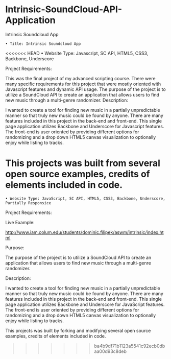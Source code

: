 Intrinsic-SoundCloud-API-Application
====================================

Intrinsic Soundcloud App

    • Title: Intrinsic Soundcloud App
<<<<<<< HEAD
    • Website Type: Javascript, SC API, HTML5, CSS3, Backbone, Underscore

Project Requirements:

This was the final project of my advanced scripting course. There were many specific requirements for this project that were mostly oriented with Javascript features and dynamic API usage. The purpose of the project is to utilize a SoundCloud API to create an application that allows users to find new music through a multi-genre randomizer.
Description:

I wanted to create a tool for finding new music in a partially unpredictable manner so that truly new music could be found by anyone. There are many features included in this project in the back-end and front-end. This single page application utilizes Backbone and Underscore for Javascript features. The front-end is user oriented by providing different options for randomizing and a drop down HTML5 canvas visualization to optionally enjoy while listing to tracks.

This projects was built from several open source examples, credits of elements included in code.
=======
    • Website Type: JavaScript, SC API, HTML5, CSS3, Backbone, Underscore, Partially Responsice

Project Requirements:

Live Example:

http://www.iam.colum.edu/students/dominic.filipek/aswm/intrinsic/index.html

Purpose:

The purpose of the project is to utilize a SoundCloud API to create an application that allows users to find new music through a multi-genre randomizer.

Description:

I wanted to create a tool for finding new music in a partially unpredictable manner so that truly new music could be found by anyone. There are many features included in this project in the back-end and front-end. This single page application utilizes Backbone and Underscore for JavaScript features. The front-end is user oriented by providing different options for randomizing and a drop down HTML5 canvas visualization to optionally enjoy while listing to tracks.

This projects was built by forking and modifying several open source examples, credits of elements included in code.
>>>>>>> ba4b9df71b1123a5541c92ecb0dbaa00d93c8deb
